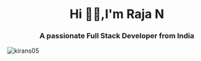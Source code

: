 <h1 align="center">Hi 🙋‍♂️,I'm Raja N</h1>
<h3 align="center">A passionate Full Stack Developer from India</h3>
<p align="left"> <img src="https://komarev.com/ghpvc/?username=kirans05&label=Profile%20views&color=0e75b6&style=flat" alt="kirans05"/></p>








